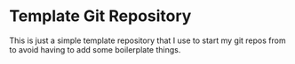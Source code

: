 # Template Git Repository

This is just a simple template repository that I use to start my git repos from to avoid having to add some boilerplate things.